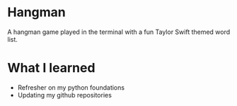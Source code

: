 # Hangman
A hangman game played in the terminal with a fun Taylor Swift themed word list. 

# What I learned
* Refresher on my python foundations
* Updating my github repositories
